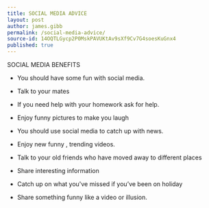 ```yaml
---
title: SOCIAL MEDIA ADVICE
layout: post
author: james.gibb
permalink: /social-media-advice/
source-id: 14OQTLGycp2P0MskPAVUKtAv9sXf9Cv7G4soesKuGnx4
published: true
---
```

SOCIAL MEDIA BENEFITS

          

* You should have some fun with social media.

* Talk to your mates

* If you need help with your homework ask for help.

* Enjoy funny pictures to make you laugh

* You should use social media to catch up with news.

* Enjoy new funny , trending videos.

* Talk to your old friends who have moved away to different places

*  Share interesting information

* Catch up on what you've missed if you’ve been on holiday

* Share something funny like a video or illusion.


